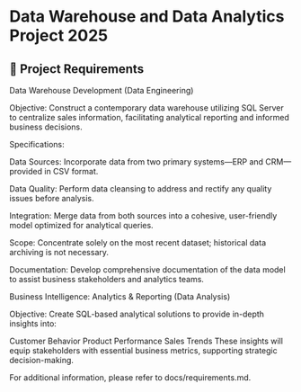 # Data Warehouse and Data Analytics Project 2025

## 🚀 Project Requirements

Data Warehouse Development (Data Engineering)

Objective:
Construct a contemporary data warehouse utilizing SQL Server to centralize sales information, facilitating analytical reporting and informed business decisions.

Specifications:

Data Sources:
Incorporate data from two primary systems—ERP and CRM—provided in CSV format.

Data Quality:
Perform data cleansing to address and rectify any quality issues before analysis.

Integration:
Merge data from both sources into a cohesive, user-friendly model optimized for analytical queries.

Scope:
Concentrate solely on the most recent dataset; historical data archiving is not necessary.

Documentation:
Develop comprehensive documentation of the data model to assist business stakeholders and analytics teams.

Business Intelligence: Analytics & Reporting (Data Analysis)

Objective:
Create SQL-based analytical solutions to provide in-depth insights into:

Customer Behavior
Product Performance
Sales Trends
These insights will equip stakeholders with essential business metrics, supporting strategic decision-making.

For additional information, please refer to docs/requirements.md.
